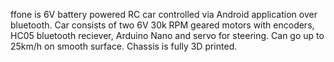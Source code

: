 ffone is 6V battery powered RC car controlled via Android application over bluetooth. Car consists of two 6V 30k RPM geared motors with encoders, HC05 bluetooth reciever, Arduino Nano and servo for steering. Can go up to 25km/h on smooth surface. Chassis is fully 3D printed. 
